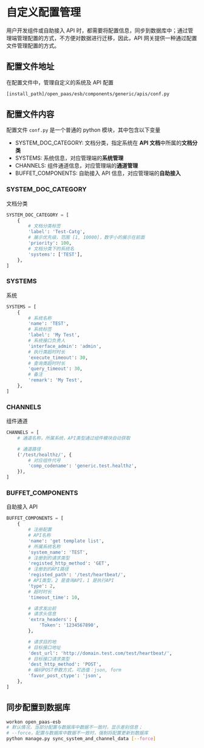 # 自定义配置管理

用户开发组件或自助接入 API 时，都需要将配置信息，同步到数据库中；通过管理端管理配置的方式，不方便对数据进行迁移，因此，API 网关提供一种通过配置文件管理配置的方式。

## 配置文件地址

在配置文件中，管理自定义的系统及 API 配置

```bash
[install_path]/open_paas/esb/components/generic/apis/conf.py
```

## 配置文件内容

配置文件 `conf.py` 是一个普通的 python 模块，其中包含以下变量

- SYSTEM_DOC_CATEGORY: 文档分类，指定系统在 **API 文档**中所属的**文档分类**
- SYSTEMS: 系统信息，对应管理端的**系统管理**
- CHANNELS: 组件通道信息，对应管理端的**通道管理**
- BUFFET_COMPONENTS: 自助接入 API 信息，对应管理端的**自助接入**

### SYSTEM_DOC_CATEGORY

文档分类

```python
SYSTEM_DOC_CATEGORY = [
    {
        # 文档分类标签
        'label': 'Test-Catg',
        # 展示优先级，范围 [1, 10000]，数字小的展示在前面
        'priority': 100,
        # 文档分类下的系统名
        'systems': ['TEST'],
    },
]
```

### SYSTEMS

系统

```python
SYSTEMS = [
    {
        # 系统名称
        'name': 'TEST',
        # 系统标签
        'label': 'My Test',
        # 系统接口负责人
        'interface_admin': 'admin',
        # 执行类超时时长
        'execute_timeout': 30,
        # 查询类超时时长
        'query_timeout': 30,
        # 备注
        'remark': 'My Test',
    },
]
```

### CHANNELS

组件通道

```python
CHANNELS = [
    # 通道名称，所属系统，API类型通过组件模块自动获取

    # 通道路径
    ('/test/healthz/', {
        # 对应组件代号
        'comp_codename': 'generic.test.healthz',
    }),
]
```

### BUFFET_COMPONENTS

自助接入 API

```python
BUFFET_COMPONENTS = [
    {
        # 注册配置
        # API名称
        'name': 'get template list',
        # 所属系统名称
        'system_name': 'TEST',
        # 注册到的请求类型
        'registed_http_method': 'GET',
        # 注册到的API路径
        'registed_path': '/test/heartbeat/',
        # API类型，2 是查询API，1 是执行API
        'type': 2,  
        # 超时时长
        'timeout_time': 10,

        # 请求发出前
        # 请求头信息
        'extra_headers': {
            'Token': '1234567890',
        },

        # 请求目的地
        # 目标接口地址
        'dest_url': 'http://domain.test.com/test/heartbeat/',
        # 目标接口请求类型
        'dest_http_method': 'POST',
        # 编码POST参数方式，可选值：json, form
        'favor_post_ctype': 'json',
    },
]
```

## 同步配置到数据库

```bash
workon open_paas-esb
# 默认情况，当部分配置与数据库中数据不一致时，显示差别信息；
# --force，配置与数据库中数据不一致时，强制将配置更新到数据库
python manage.py sync_system_and_channel_data [--force]
```
